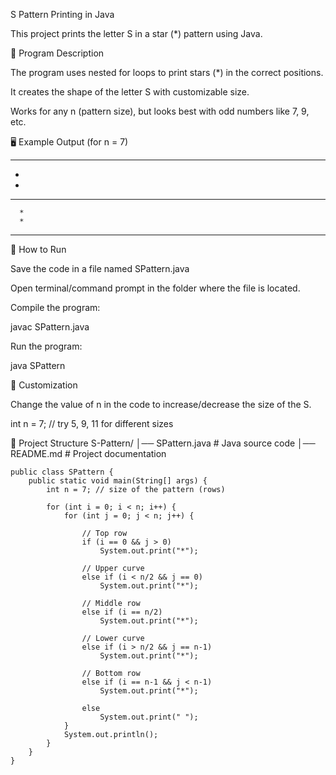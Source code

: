 S Pattern Printing in Java

This project prints the letter S in a star (*) pattern using Java.

📌 Program Description

The program uses nested for loops to print stars (*) in the correct positions.

It creates the shape of the letter S with customizable size.

Works for any n (pattern size), but looks best with odd numbers like 7, 9, etc.

🖥️ Example Output (for n = 7)
 ***** 
*     
*     
 ***** 
      *
      *
 ***** 

🚀 How to Run

Save the code in a file named SPattern.java

Open terminal/command prompt in the folder where the file is located.

Compile the program:

javac SPattern.java


Run the program:

java SPattern

🔧 Customization

Change the value of n in the code to increase/decrease the size of the S.

int n = 7; // try 5, 9, 11 for different sizes

📂 Project Structure
S-Pattern/
│── SPattern.java   # Java source code
│── README.md       # Project documentation

```
public class SPattern {
    public static void main(String[] args) {
        int n = 7; // size of the pattern (rows)

        for (int i = 0; i < n; i++) {
            for (int j = 0; j < n; j++) {
                
                // Top row
                if (i == 0 && j > 0) 
                    System.out.print("*");
                
                // Upper curve
                else if (i < n/2 && j == 0) 
                    System.out.print("*");
                
                // Middle row
                else if (i == n/2) 
                    System.out.print("*");
                
                // Lower curve
                else if (i > n/2 && j == n-1) 
                    System.out.print("*");
                
                // Bottom row
                else if (i == n-1 && j < n-1) 
                    System.out.print("*");
                
                else 
                    System.out.print(" ");
            }
            System.out.println();
        }
    }
}
```
